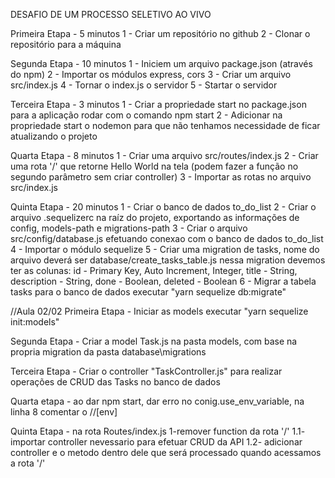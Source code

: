 DESAFIO DE UM PROCESSO SELETIVO AO VIVO

Primeira Etapa - 5 minutos
1 - Criar um repositório no github
2 - Clonar o repositório para a máquina

Segunda Etapa - 10 minutos
1 - Iniciem um arquivo package.json (através do npm)
2 - Importar os módulos express, cors
3 - Criar um arquivo src/index.js
4 - Tornar o index.js o servidor
5 - Startar o servidor

Terceira Etapa - 3 minutos
1 - Criar a propriedade start no package.json 
para a aplicação rodar com o comando npm start
2 - Adicionar na propriedade start o nodemon para que não 
tenhamos necessidade de ficar atualizando o projeto

Quarta Etapa - 8 minutos
1 - Criar uma arquivo src/routes/index.js
2 - Criar uma rota '/' que retorne Hello World na tela
(podem fazer a função no segundo parâmetro sem criar controller)
3 - Importar as rotas no arquivo src/index.js

Quinta Etapa - 20 minutos
1 - Criar o banco de dados to_do_list
2 - Criar o arquivo .sequelizerc na raíz do projeto, exportando as informações de config, models-path e migrations-path
3 - Criar o arquivo src/config/database.js efetuando conexao com o banco de dados to_do_list
4 - Importar o módulo sequelize
5 - Criar uma migration de tasks, nome do arquivo deverá ser database/create_tasks_table.js
nessa migration devemos ter as colunas: 
  id -  Primary Key, Auto Increment, Integer, 
  title - String, 
  description - String, 
  done - Boolean,
  deleted - Boolean
6 - Migrar a tabela tasks para o banco de dados
executar "yarn sequelize db:migrate"

//Aula 02/02
Primeira Etapa - Iniciar as models
executar "yarn sequelize init:models"

Segunda Etapa - Criar a model Task.js na pasta models, com base na propria migration da pasta database\migrations

Terceira Etapa - Criar o controller "TaskController.js" para realizar operações de CRUD das Tasks no banco de dados


Quarta etapa - ao dar npm start, dar erro no conig.use_env_variable, na linha 8 comentar o //[env]

Quinta Etapa - na rota Routes/index.js
  1-remover function da rota '/'
  1.1- importar controller nevessario para efetuar CRUD da API
  1.2- adicionar controller e o metodo dentro dele que será processado quando acessamos a rota '/'


 